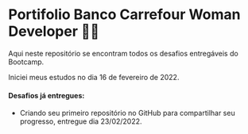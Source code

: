 # Portifolio Banco Carrefour Woman Developer :woman_technologist:



Aqui neste repositório se encontram todos os desafios entregáveis do Bootcamp.

Iniciei meus estudos no dia 16 de fevereiro de 2022.

#### Desafios já entregues:

- Criando seu primeiro repositório no GitHub para compartilhar seu progresso, entregue dia 23/02/2022.

